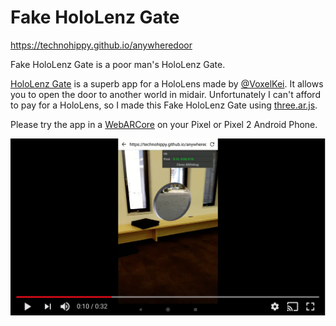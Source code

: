 Fake HoloLenz Gate
=====

https://technohippy.github.io/anywheredoor

Fake HoloLenz Gate is a poor man's HoloLenz Gate.

[HoloLenz Gate](https://www.youtube.com/redirect?v=eCKs38tR6ZU&event=video_description&redir_token=3_MKNjaXcrFrY7cwqRv41nEX2t58MTUxNjE2ODI0M0AxNTE2MDgxODQz&q=https%3A%2F%2Fwww.microsoft.com%2Fja-jp%2Fstore%2Fp%2Fholelenz-gate%2F9pjkj8mtjmjf) is a superb app for a HoloLens made by [@VoxelKei](https://twitter.com/voxelkei). It allows you to open the door to another world in midair. Unfortunately I can't afford to pay for a HoloLens, so I made this Fake HoloLenz Gate using [three.ar.js](https://github.com/google-ar/three.ar.js).

Please try the app in a [WebARCore](https://github.com/google-ar/WebARonA...) on your Pixel or Pixel 2 Android Phone.

[![Fake HoloLenz Gate](https://github.com/technohippy/anywheredoor/raw/master/image/screenshot.png)](https://www.youtube.com/watch?v=eCKs38tR6ZU)
